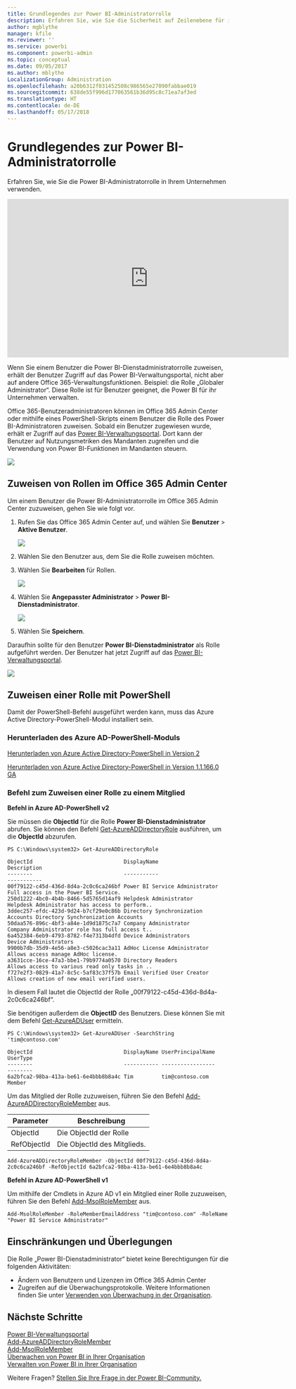 ```yaml
---
title: Grundlegendes zur Power BI-Administratorrolle
description: Erfahren Sie, wie Sie die Sicherheit auf Zeilenebene für importierte Datasets in DirectQuery im Power BI-Dienst konfigurieren.
author: mgblythe
manager: kfile
ms.reviewer: ''
ms.service: powerbi
ms.component: powerbi-admin
ms.topic: conceptual
ms.date: 09/05/2017
ms.author: mblythe
LocalizationGroup: Administration
ms.openlocfilehash: a20b6312f031452508c986565e27090fabbae019
ms.sourcegitcommit: 638de55f996d177063561b36d95c8c71ea7af3ed
ms.translationtype: HT
ms.contentlocale: de-DE
ms.lasthandoff: 05/17/2018
---
```

# <a name="understanding-the-power-bi-admin-role"></a>Grundlegendes zur Power BI-Administratorrolle
Erfahren Sie, wie Sie die Power BI-Administratorrolle in Ihrem Unternehmen verwenden.

<iframe width="640" height="360" src="https://www.youtube.com/embed/PQRbdJgEm3k?showinfo=0" frameborder="0" allowfullscreen></iframe>

Wenn Sie einem Benutzer die Power BI-Dienstadministratorrolle zuweisen, erhält der Benutzer Zugriff auf das Power BI-Verwaltungsportal, nicht aber auf andere Office 365-Verwaltungsfunktionen. Beispiel: die Rolle „Globaler Administrator“. Diese Rolle ist für Benutzer geeignet, die Power BI für ihr Unternehmen verwalten.

Office 365-Benutzeradministratoren können im Office 365 Admin Center oder mithilfe eines PowerShell-Skripts einem Benutzer die Rolle des Power BI-Administratoren zuweisen. Sobald ein Benutzer zugewiesen wurde, erhält er Zugriff auf das [Power BI-Verwaltungsportal](service-admin-portal.md). Dort kann der Benutzer auf Nutzungsmetriken des Mandanten zugreifen und die Verwendung von Power BI-Funktionen im Mandanten steuern.

![](media/service-admin-role/powerbi-admin-portal.png)

## <a name="using-the-office-365-admin-center-to-assign-a-role"></a>Zuweisen von Rollen im Office 365 Admin Center
Um einem Benutzer die Power BI-Administratorrolle im Office 365 Admin Center zuzuweisen, gehen Sie wie folgt vor.

1. Rufen Sie das Office 365 Admin Center auf, und wählen Sie **Benutzer** > **Aktive Benutzer**.
   
    ![](media/service-admin-role/powerbi-admin-users.png)
2. Wählen Sie den Benutzer aus, dem Sie die Rolle zuweisen möchten.
3. Wählen Sie **Bearbeiten** für Rollen.
   
    ![](media/service-admin-role/powerbi-admin-edit-roles.png)
4. Wählen Sie **Angepasster Administrator** > **Power BI-Dienstadministrator**.
   
    ![](media/service-admin-role/powerbi-admin-role.png)
5. Wählen Sie **Speichern**.

Daraufhin sollte für den Benutzer **Power BI-Dienstadministrator** als Rolle aufgeführt werden. Der Benutzer hat jetzt Zugriff auf das [Power BI-Verwaltungsportal](service-admin-portal.md).

![](media/service-admin-role/powerbi-admin-role-set.png)

## <a name="using-powershell-to-assign-a-role"></a>Zuweisen einer Rolle mit PowerShell
Damit der PowerShell-Befehl ausgeführt werden kann, muss das Azure Active Directory-PowerShell-Modul installiert sein.

### <a name="download-azure-ad-powershell-module"></a>Herunterladen des Azure AD-PowerShell-Moduls
[Herunterladen von Azure Active Directory-PowerShell in Version 2](https://github.com/Azure/azure-docs-powershell-azuread/blob/master/Azure%20AD%20Cmdlets/AzureAD/index.md)

[Herunterladen von Azure Active Directory-PowerShell in Version 1.1.166.0 GA](http://connect.microsoft.com/site1164/Downloads/DownloadDetails.aspx?DownloadID=59185)

### <a name="command-to-add-role-to-member"></a>Befehl zum Zuweisen einer Rolle zu einem Mitglied
**Befehl in Azure AD-PowerShell v2**

Sie müssen die **ObjectId** für die Rolle **Power BI-Dienstadministrator** abrufen. Sie können den Befehl [Get-AzureADDirectoryRole](https://docs.microsoft.com/powershell/azuread/v2/get-azureaddirectoryrole) ausführen, um die **ObjectId** abzurufen.

```
PS C:\Windows\system32> Get-AzureADDirectoryRole

ObjectId                             DisplayName                        Description
--------                             -----------                        -----------
00f79122-c45d-436d-8d4a-2c0c6ca246bf Power BI Service Administrator     Full access in the Power BI Service.
250d1222-4bc0-4b4b-8466-5d5765d14af9 Helpdesk Administrator             Helpdesk Administrator has access to perform..
3ddec257-efdc-423d-9d24-b7cf29e0c86b Directory Synchronization Accounts Directory Synchronization Accounts
50daa576-896c-4bf3-a84e-1d9d1875c7a7 Company Administrator              Company Administrator role has full access t..
6a452384-6eb9-4793-8782-f4e7313b4dfd Device Administrators              Device Administrators
9900b7db-35d9-4e56-a8e3-c5026cac3a11 AdHoc License Administrator        Allows access manage AdHoc license.
a3631cce-16ce-47a3-bbe1-79b9774a0570 Directory Readers                  Allows access to various read only tasks in ..
f727e2f3-0829-41a7-8c5c-5af83c37f57b Email Verified User Creator        Allows creation of new email verified users.
```

In diesem Fall lautet die ObjectId der Rolle „00f79122-c45d-436d-8d4a-2c0c6ca246bf“.

Sie benötigen außerdem die **ObjectID** des Benutzers. Diese können Sie mit dem Befehl [Get-AzureADUser](https://docs.microsoft.com/powershell/azuread/v2/get-azureaduser) ermitteln.

```
PS C:\Windows\system32> Get-AzureADUser -SearchString 'tim@contoso.com'

ObjectId                             DisplayName UserPrincipalName      UserType
--------                             ----------- -----------------      --------
6a2bfca2-98ba-413a-be61-6e4bbb8b8a4c Tim         tim@contoso.com        Member
```

Um das Mitglied der Rolle zuzuweisen, führen Sie den Befehl [Add-AzureADDirectoryRoleMember](https://docs.microsoft.com/powershell/azuread/v2/add-azureaddirectoryrolemember) aus.

| Parameter | Beschreibung |
| --- | --- |
| ObjectId |Die ObjectId der Rolle |
| RefObjectId |Die ObjectId des Mitglieds. |

```
Add-AzureADDirectoryRoleMember -ObjectId 00f79122-c45d-436d-8d4a-2c0c6ca246bf -RefObjectId 6a2bfca2-98ba-413a-be61-6e4bbb8b8a4c
```

**Befehl in Azure AD-PowerShell v1**

Um mithilfe der Cmdlets in Azure AD v1 ein Mitglied einer Rolle zuzuweisen, führen Sie den Befehl [Add-MsolRoleMember](https://docs.microsoft.com/powershell/msonline/v1/add-msolrolemember) aus.

```
Add-MsolRoleMember -RoleMemberEmailAddress "tim@contoso.com" -RoleName "Power BI Service Administrator"
```

## <a name="limitations-and-considerations"></a>Einschränkungen und Überlegungen
Die Rolle „Power BI-Dienstadministrator“ bietet keine Berechtigungen für die folgenden Aktivitäten:

* Ändern von Benutzern und Lizenzen im Office 365 Admin Center
* Zugreifen auf die Überwachungsprotokolle. Weitere Informationen finden Sie unter [Verwenden von Überwachung in der Organisation](service-admin-auditing.md).

## <a name="next-steps"></a>Nächste Schritte
[Power BI-Verwaltungsportal](service-admin-portal.md)  
[Add-AzureADDirectoryRoleMember](https://docs.microsoft.com/powershell/azuread/v2/add-azureaddirectoryrolemember)  
[Add-MsolRoleMember](https://docs.microsoft.com/powershell/msonline/v1/add-msolrolemember)  
[Überwachen von Power BI in Ihrer Organisation](service-admin-auditing.md)  
[Verwalten von Power BI in Ihrer Organisation](service-admin-administering-power-bi-in-your-organization.md)  

Weitere Fragen? [Stellen Sie Ihre Frage in der Power BI-Community.](http://community.powerbi.com/)

